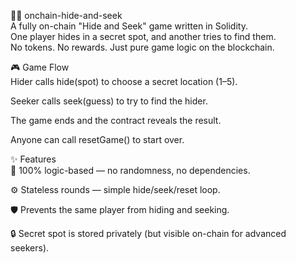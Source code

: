 🕵️‍♀️ onchain-hide-and-seek       
A fully on-chain "Hide and Seek" game written in Solidity.       
One player hides in a secret spot, and another tries to find them.    
No tokens. No rewards. Just pure game logic on the blockchain.         
         
🎮 Game Flow      
Hider calls hide(spot) to choose a secret location (1–5).    
       
Seeker calls seek(guess) to try to find the hider.  
    
The game ends and the contract reveals the result.     
      
Anyone can call resetGame() to start over.   
        
✨ Features  
🧠 100% logic-based — no randomness, no dependencies. 
     
⚙️ Stateless rounds — simple hide/seek/reset loop.  
 
🛡️ Prevents the same player from hiding and seeking. 
     
🔒 Secret spot is stored privately (but visible on-chain for advanced seekers). 
